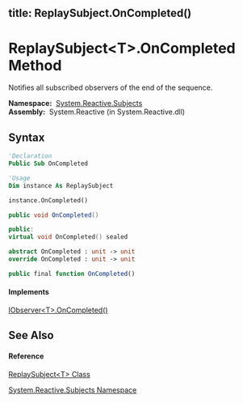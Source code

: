 title: ReplaySubject<T>.OnCompleted()
---
# ReplaySubject\<T\>.OnCompleted Method

Notifies all subscribed observers of the end of the sequence.

**Namespace:**  [System.Reactive.Subjects](System.Reactive.Subjects/System.Reactive.Subjects)  
**Assembly:**  System.Reactive (in System.Reactive.dll)

## Syntax

```vb
'Declaration
Public Sub OnCompleted
```

```vb
'Usage
Dim instance As ReplaySubject

instance.OnCompleted()
```

```csharp
public void OnCompleted()
```

```c++
public:
virtual void OnCompleted() sealed
```

```fsharp
abstract OnCompleted : unit -> unit 
override OnCompleted : unit -> unit 
```

```javascript
public final function OnCompleted()
```

#### Implements

[IObserver\<T\>.OnCompleted()](https://msdn.microsoft.com/en-us/library/Dd782982)

## See Also

#### Reference

[ReplaySubject\<T\> Class](ReplaySubject/ReplaySubject(T))

[System.Reactive.Subjects Namespace](System.Reactive.Subjects/System.Reactive.Subjects)
